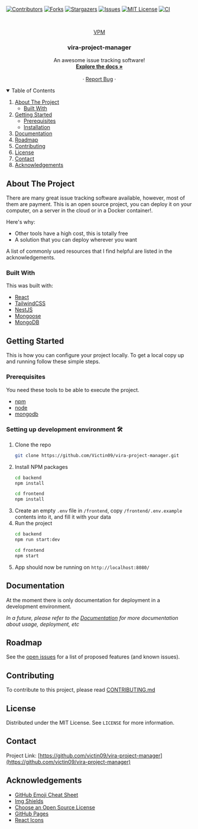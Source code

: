 <!-- PROJECT SHIELDS -->
<!--
*** I'm using markdown "reference style" links for readability.
*** Reference links are enclosed in brackets [ ] instead of parentheses ( ).
*** See the bottom of this document for the declaration of the reference variables
*** for contributors-url, forks-url, etc. This is an optional, concise syntax you may use.
*** https://www.markdownguide.org/basic-syntax/#reference-style-links
-->
[![Contributors][contributors-shield]][contributors-url]
[![Forks][forks-shield]][forks-url]
[![Stargazers][stars-shield]][stars-url]
[![Issues][issues-shield]][issues-url]
[![MIT License][license-shield]][license-url]
[![CI][ci-shield]][ci-url]



<!-- PROJECT LOGO -->
<br />
<p align="center">
  <a href="https://github.com/victin09/vira-project-manager">
    <!-- <img src="images/logo.png" alt="Logo" width="80" height="80"> -->
    VPM
  </a>

  <h3 align="center">vira-project-manager</h3>

  <p align="center">
    An awesome issue tracking software!
    <br />
    <a href="https://github.com/victin09/vira-project-manager"><strong>Explore the docs »</strong></a>
    <br />
    <br />
    <!-- <a href="https://github.com/victin09/vira-project-manager">View Demo</a> -->
    ·
    <a href="https://github.com/victin09/vira-project-manager/issues">Report Bug</a>
    ·
    <!-- <a href="https://github.com/victin09/vira-project-manager/issues">Request Feature</a> -->
  </p>
</p>



<!-- TABLE OF CONTENTS -->
<details open="open">
  <summary>Table of Contents</summary>
  <ol>
    <li>
      <a href="#about-the-project">About The Project</a>
      <ul>
        <li><a href="#built-with">Built With</a></li>
      </ul>
    </li>
    <li>
      <a href="#getting-started">Getting Started</a>
      <ul>
        <li><a href="#prerequisites">Prerequisites</a></li>
        <li><a href="#installation">Installation</a></li>
      </ul>
    </li>
    <li><a href="#documentation">Documentation</a></li>
    <li><a href="#roadmap">Roadmap</a></li>
    <li><a href="#contributing">Contributing</a></li>
    <li><a href="#license">License</a></li>
    <li><a href="#contact">Contact</a></li>
    <li><a href="#acknowledgements">Acknowledgements</a></li>
  </ol>
</details>



<!-- ABOUT THE PROJECT -->
## About The Project

<!-- [![Product Name Screen Shot][product-screenshot]](https://example.com) -->

There are many great issue tracking software available, however, most of them are payment. This is an open source project, you can deploy it on your computer, on a server in the cloud or in a Docker container!.

Here's why:
* Other tools have a high cost, this is totally free
* A solution that you can deploy wherever you want

A list of commonly used resources that I find helpful are listed in the acknowledgements.

### Built With

This was built with:
* [React](https://reactjs.org/)
* [TailwindCSS](https://tailwindcss.com)
* [NestJS](https://nestjs.com/)
* [Mongoose](https://mongoosejs.com/)
* [MongoDB](https://www.mongodb.com/)



<!-- GETTING STARTED -->
## Getting Started

This is how you can configure your project locally.
To get a local copy up and running follow these simple steps.

### Prerequisites

You need these tools to be able to execute the project.
* [npm](https://nodejs.org/)
* [node](https://nodejs.org/)
* [mongodb](https://www.mongodb.com/)

### Setting up development environment 🛠

1. Clone the repo
   ```sh
   git clone https://github.com/Victin09/vira-project-manager.git
   ```
2. Install NPM packages
   ```sh
   cd backend
   npm install
   ```
   ```sh
   cd frontend
   npm install
   ```
3. Create an empty `.env` file in `/frontend`, copy `/frontend/.env.example` contents into it, and fill it with your data
4. Run the project
   ```sh
   cd backend
   npm run start:dev
   ```
   ```sh
   cd frontend
   npm start
   ```
5. App should now be running on `http://localhost:8080/`


<!-- DOCS EXAMPLES -->
## Documentation

At the moment there is only documentation for deployment in a development environment.

_In a future, please refer to the [Documentation](https://github.com/Victin09/vira-project-manager/wiki) for more documentation about usage, deployment, etc_


<!-- ROADMAP -->
## Roadmap

See the [open issues](https://github.com/victin09/vira-project-manager/issues) for a list of proposed features (and known issues).


<!-- CONTRIBUTING -->
## Contributing

To contribute to this project, please read [CONTRIBUTING.md](./CONTRIBUTING.md)


<!-- LICENSE -->
## License

Distributed under the MIT License. See `LICENSE` for more information.


<!-- CONTACT -->
## Contact

<!-- Victor Gomez - [@your_twitter](https://twitter.com/your_username) - email@example.com -->

Project Link: [https://github.com/victin09/vira-project-manager](https://github.com/victin09/vira-project-manager)


<!-- ACKNOWLEDGEMENTS -->
## Acknowledgements
* [GitHub Emoji Cheat Sheet](https://www.webpagefx.com/tools/emoji-cheat-sheet)
* [Img Shields](https://shields.io)
* [Choose an Open Source License](https://choosealicense.com)
* [GitHub Pages](https://pages.github.com)
* [React Icons](https://react-icons.github.io/react-icons/)


<!-- MARKDOWN LINKS & IMAGES -->
<!-- https://www.markdownguide.org/basic-syntax/#reference-style-links -->
[contributors-shield]: https://img.shields.io/github/contributors/victin09/vira-project-manager
[contributors-url]: https://github.com/victin09/vira-project-manager/graphs/contributors
[forks-shield]: https://img.shields.io/github/forks/victin09/vira-project-manager.svg
[forks-url]: https://github.com/victin09/vira-project-manager/network/members
[stars-shield]: https://img.shields.io/github/stars/victin09/vira-project-manager.svg
[stars-url]: https://github.com/victin09/vira-project-manager/stargazers
[issues-shield]: https://img.shields.io/github/issues/victin09/vira-project-manager.svg
[issues-url]: https://github.com/victin09/vira-project-manager/issues
[license-shield]: https://img.shields.io/github/license/victin09/vira-project-manager.svg
[license-url]: https://github.com/victin09/vira-project-manager/blob/master/LICENSE.txt
[ci-shield]: https://github.com/Victin09/vira-project-manager/actions/workflows/node.js.yml/badge.svg
[ci-url]: https://github.com/Victin09/vira-project-manager/actions/workflows/node.js.yml
[product-screenshot]: images/screenshot.png